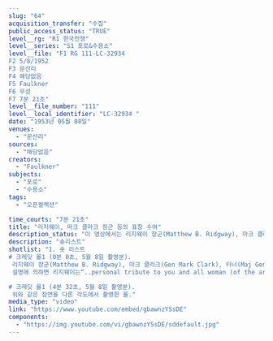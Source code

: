 ```yaml
---
slug: "64"
acquisition_transfer: "수집"
public_access_status: "TRUE"
level__rg: "R1 한국전쟁"
level__series: "S1 포로&수용소"
level__file: "F1 RG 111-LC-32934 
F2 5/8/1952
F3 문산리
F4 해당없음 
F5 Faulkner
F6 무성
F7 7분 21초"
level__file_number: "111"
level__local_identifier: "LC-32934 "
date: "1953년 05월 08일"
venues: 
  - "문산리"
sources: 
  - "해당없음"
creators: 
  - "Faulkner"
subjects: 
  - "포로"
  - "수용소"
tags: 
  - "오픈컬렉션"

time_courts: "7분 21초"
title: "리지웨이, 마크 클라크 장군 등의 표창 수여"
description_status: "이 영상에서는 리지웨이 장군(Matthew B. Ridgway), 마크 클라크(Gen Mark Clark), 터너(Maj Gen Howard M. Turner (USAF)), 조이 제독(V Adm Charles T. Joy)이 윙클러 대위(Capt Harriet Winkler), 브래들리 대령(Col Ruby Bradley) 두 여성 장교에게 표창을 수여하는 모습을 담고 있다."
description: "숏리스트"
shotlist: "1. 숏 리스트
# 크레딧 롤1 (0분 0초, 5월 8일 촬영분).
 리지웨이 장군(Matthew B. Ridgway), 마크 클라크(Gen Mark Clark), 터너(Maj Gen Howard M. Turner (USAF)), 조이 제독(V Adm Charles T. Joy)이 윙클러 대위(Capt Harriet Winkler) 등이 헬기 옆에 서 있다. 이들 앞에는 두 명의 여성장교 - 윙클러 대위(Capt Harriet Winkler), 브래들리 대령(Col Ruby Bradley) - 가 서 있다. 이 롤은 이들에 대한 메달 수여의 장면을 담고 있다. 오디오가 지원되지 않아서 정확한 훈장의 내용은 알 수 없다. 리지웨이가 이들에게 매달을 수여하고 있다.
 설명에 의하면 리지웨이는“..personal tribute to you and all woman (of the armed services)..whose contributions.. are of incalculable importance..”등의 발언을 하고 있다. 카메라 촬영 상태는 좋지 않다.

# 크레딧 롤1 (4분 32초, 5월 8일 촬영분).
 위와 같은 장면을 다른 각도에서 촬영한 롤."
media_type: "video"
link: "https://www.youtube.com/embed/gbawnzYSsDE"
components: 
  - "https://img.youtube.com/vi/gbawnzYSsDE/sddefault.jpg"
---
```

